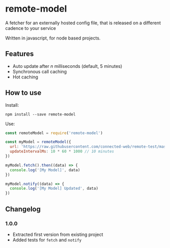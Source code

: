 # remote-model

A fetcher for an externally hosted config file, that is released on a different cadence to your service

Written in javascript, for node based projects.

## Features

- Auto update after _n_ milliseconds (default, 5 minutes)
- Synchronous call caching
- Hot caching

## How to use

Install:
```
npm install --save remote-model
```

Use:
```js
const remoteModel = require('remote-model')

const myModel = remoteModel({
  url: 'https://raw.githubusercontent.com/connected-web/remote-test/master/info.json',
  updateIntervalMs: 10 * 60 * 1000 // 10 minutes
})

myModel.fetch().then((data) => {
  console.log('[My Model]', data)
})

myModel.notify((data) => {
  console.log('[My Model] Updated', data)
})

```

## Changelog

### 1.0.0

- Extracted first version from existing project
- Added tests for `fetch` and `notify`
